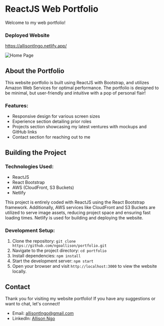 # ReactJS Web Portfolio

Welcome to my web portfolio!

### Deployed Website

https://allisontlngo.netlify.app/

![Home Page](https://d1p3lk0dk2gfrv.cloudfront.net/home-page.png)

## About the Portfolio

This website portfolio is built using ReactJS with Bootstrap, and utilizes Amazon Web Services for optimal performance. The portfolio is designed to be minimal, but user-friendly and intuitive with a pop of personal flair!


### Features:
- Responsive design for various screen sizes
- Experience section detailing prior roles
- Projects section showcasing my latest ventures with mockups and GitHub links
- Contact section for reaching out to me

## Building the Project

### Technologies Used:
- ReactJS
- React Bootstrap
- AWS (CloudFront, S3 Buckets)
- Netlify

This project is entirely coded with ReactJS using the React Bootstrap framework. Additionally, AWS services like CloudFront and S3 Buckets are utilized to serve image assets, reducing project space and ensuring fast loading times. Netlify is used for building and deploying the website.



### Development Setup:

1. Clone the repository: `git clone https://github.com/ngoallison/portfolio.git`
2. Navigate to the project directory: `cd portfolio`
3. Install dependencies: `npm install`
4. Start the development server: `npm start`
5. Open your browser and visit `http://localhost:3000` to view the website locally.

## Contact

Thank you for visiting my website portfolio! If you have any suggestions or want to chat, let's connect!

- Email: [allisontlngo@gmail.com](mailto:allisontlngo@gmail.com.com)
- LinkedIn: [Allison Ngo](https://www.linkedin.com/in/allisontlngo/)

